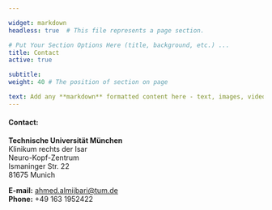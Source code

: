 ```yaml
---

widget: markdown
headless: true  # This file represents a page section.

# Put Your Section Options Here (title, background, etc.) ...
title: Contact
active: true

subtitle:
weight: 40 # The position of section on page

text: Add any **markdown** formatted content here - text, images, videos, galleries - and even HTML code!
---
```



 #### Contact:
**Technische Universität München** <br />
Klinikum rechts der Isar <br />
Neuro-Kopf-Zentrum <br />
Ismaninger Str. 22 <br />
81675 Munich

**E-mail:** ahmed.almijbari@tum.de <br />
**Phone:** +49 163 1952422

